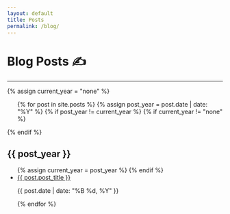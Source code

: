 ```yaml
---
layout: default
title: Posts
permalink: /blog/
---
```


<h1><strong>Blog Posts ✍️</strong></h1>
<hr>

{% assign current_year = "none" %}

<ul>
{% for post in site.posts %}
  {% assign post_year = post.date | date: "%Y" %}
  {% if post_year != current_year %}
    {% if current_year != "none" %}
      </ul>
    {% endif %}
    <h2>{{ post_year }}</h2>
    <ul>
    {% assign current_year = post_year %}
  {% endif %}
  <li>
    <a href="{{ post.url }}">{{ post.post_title }}</a>
    <p>{{ post.date | date: "%B %d, %Y" }}</p>
  </li>
{% endfor %}
</ul>
